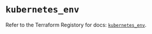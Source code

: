 # `kubernetes_env`

Refer to the Terraform Registory for docs: [`kubernetes_env`](https://registry.terraform.io/providers/hashicorp/kubernetes/2.21.0/docs/resources/env).
